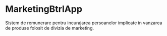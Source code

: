 # MarketingBtrlApp
Sistem de remunerare pentru incurajarea persoanelor implicate in vanzarea de produse folosit de divizia de marketing.
